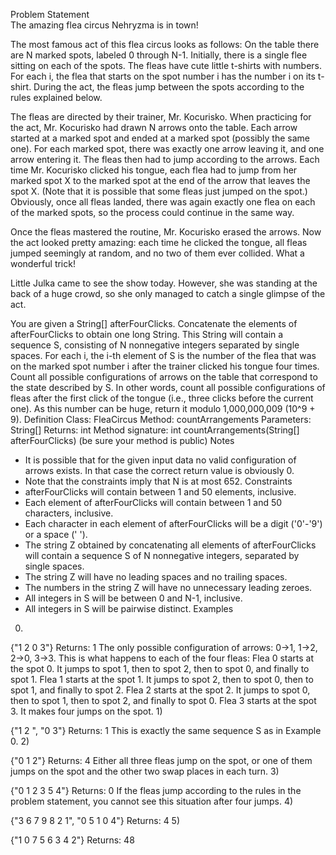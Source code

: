 Problem Statement	
The amazing flea circus Nehryzma is in town!

The most famous act of this flea circus looks as follows: On the table there are N marked spots, labeled 0 through N-1. Initially, there is a single flee sitting on each of the spots. The fleas have cute little t-shirts with numbers. For each i, the flea that starts on the spot number i has the number i on its t-shirt. During the act, the fleas jump between the spots according to the rules explained below.

The fleas are directed by their trainer, Mr. Kocurisko. When practicing for the act, Mr. Kocurisko had drawn N arrows onto the table. Each arrow started at a marked spot and ended at a marked spot (possibly the same one). For each marked spot, there was exactly one arrow leaving it, and one arrow entering it. The fleas then had to jump according to the arrows. Each time Mr. Kocurisko clicked his tongue, each flea had to jump from her marked spot X to the marked spot at the end of the arrow that leaves the spot X. (Note that it is possible that some fleas just jumped on the spot.) Obviously, once all fleas landed, there was again exactly one flea on each of the marked spots, so the process could continue in the same way.

Once the fleas mastered the routine, Mr. Kocurisko erased the arrows. Now the act looked pretty amazing: each time he clicked the tongue, all fleas jumped seemingly at random, and no two of them ever collided. What a wonderful trick!

Little Julka came to see the show today. However, she was standing at the back of a huge crowd, so she only managed to catch a single glimpse of the act.

You are given a String[] afterFourClicks. Concatenate the elements of afterFourClicks to obtain one long String. This String will contain a sequence S, consisting of N nonnegative integers separated by single spaces. For each i, the i-th element of S is the number of the flea that was on the marked spot number i after the trainer clicked his tongue four times. Count all possible configurations of arrows on the table that correspond to the state described by S. In other words, count all possible configurations of fleas after the first click of the tongue (i.e., three clicks before the current one). As this number can be huge, return it modulo 1,000,000,009 (10^9 + 9).
Definition
Class:	FleaCircus
Method:	countArrangements
Parameters:	String[]
Returns:	int
Method signature:	int countArrangements(String[] afterFourClicks)
(be sure your method is public)
Notes
-	It is possible that for the given input data no valid configuration of arrows exists. In that case the correct return value is obviously 0.
-	Note that the constraints imply that N is at most 652.
Constraints
-	afterFourClicks will contain between 1 and 50 elements, inclusive.
-	Each element of afterFourClicks will contain between 1 and 50 characters, inclusive.
-	Each character in each element of afterFourClicks will be a digit ('0'-'9') or a space (' ').
-	The string Z obtained by concatenating all elements of afterFourClicks will contain a sequence S of N nonnegative integers, separated by single spaces.
-	The string Z will have no leading spaces and no trailing spaces.
-	The numbers in the string Z will have no unnecessary leading zeroes.
-	All integers in S will be between 0 and N-1, inclusive.
-	All integers in S will be pairwise distinct.
Examples
0)	
    	
{"1 2 0 3"}
Returns: 1
The only possible configuration of arrows: 0->1, 1->2, 2->0, 3->3. This is what happens to each of the four fleas:
Flea 0 starts at the spot 0. It jumps to spot 1, then to spot 2, then to spot 0, and finally to spot 1.
Flea 1 starts at the spot 1. It jumps to spot 2, then to spot 0, then to spot 1, and finally to spot 2.
Flea 2 starts at the spot 2. It jumps to spot 0, then to spot 1, then to spot 2, and finally to spot 0.
Flea 3 starts at the spot 3. It makes four jumps on the spot.
1)	
    	
{"1 2 ", "0 3"}
Returns: 1
This is exactly the same sequence S as in Example 0.
2)	
    	
{"0 1 2"}
Returns: 4
Either all three fleas jump on the spot, or one of them jumps on the spot and the other two swap places in each turn.
3)	
    	
{"0 1 2 3 5 4"}
Returns: 0
If the fleas jump according to the rules in the problem statement, you cannot see this situation after four jumps.
4)	
    	
{"3 6 7 9 8 2 1", "0 5 1 0 4"}
Returns: 4
5)	
    	
{"1 0 7 5 6 3 4 2"}
Returns: 48



